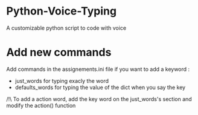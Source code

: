 # Python-Voice-Typing
A customizable python script to code with voice 

# Add new commands
Add commands in the assignements.ini file if you want to add a keyword :
  - just_words for typing exacly the word
  - defaults_words for typing the value of the dict when you say the key
 
 /!\ To add a action word, add the key word on the just_words's section and modify the action() function
